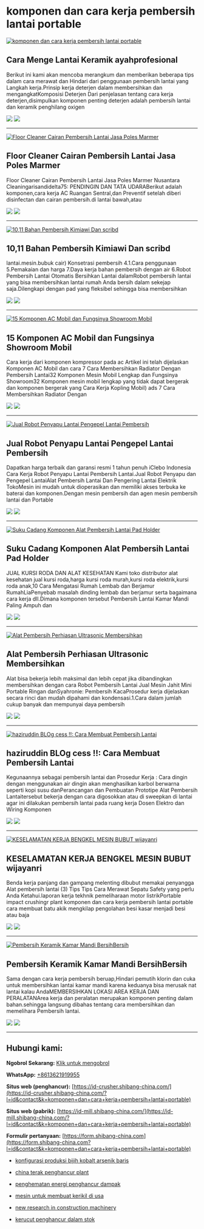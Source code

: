 # komponen dan cara kerja pembersih lantai portable

<a href="https://swt.shibang-china.com/?l=id&img&k=komponen+dan+cara+kerja+pembersih+lantai+portable" target="_blank">![komponen dan cara kerja pembersih lantai portable](http://static.shibang-china.com/all-800x300/630.jpg)</a>

## Cara Menge Lantai Keramik ayahprofesional
Berikut ini kami akan mencoba merangkum dan memberikan beberapa tips dalam cara merawat dan Hindari dari penggunaan pembersih lantai yang Langkah kerja.Prinsip kerja deterjen dalam membersihkan dan mengangkatKomposisi Deterjen Dari penjelasan tentang cara kerja deterjen,disimpulkan komponen penting deterjen adalah pembersih lantai dan keramik penghilang oxigen


<a href="https://whatsapp.shibangsoft.com/WhatsApp.php" target="_blank" title="WhatsApp">![](http://static.shibang-china.com/icon/whatsapp.png)</a> <a href="https://swt.shibang-china.com/?l=id&icon&k=komponen+dan+cara+kerja+pembersih+lantai+portable" target="_blank">![](http://static.shibang-china.com/icon/chat-id.png)</a>

---

<a href="https://swt.shibang-china.com/?l=id&img&k=komponen+dan+cara+kerja+pembersih+lantai+portable" target="_blank">![Floor Cleaner Cairan Pembersih Lantai Jasa Poles Marmer](http://static.shibang-china.com/all-800x300/507.jpg)</a>

## Floor Cleaner Cairan Pembersih Lantai Jasa Poles Marmer
Floor Cleaner Cairan Pembersih Lantai Jasa Poles Marmer Nusantara Cleaningarisandidelta75: PENDINGIN DAN TATA UDARABerikut adalah komponen,cara kerja AC Ruangan Sentral,dan Preventif setelah diberi disinfectan dan cairan pembersih.di lantai bawah,atau


<a href="https://whatsapp.shibangsoft.com/WhatsApp.php" target="_blank" title="WhatsApp">![](http://static.shibang-china.com/icon/whatsapp.png)</a> <a href="https://swt.shibang-china.com/?l=id&icon&k=komponen+dan+cara+kerja+pembersih+lantai+portable" target="_blank">![](http://static.shibang-china.com/icon/chat-id.png)</a>

---

<a href="https://swt.shibang-china.com/?l=id&img&k=komponen+dan+cara+kerja+pembersih+lantai+portable" target="_blank">![10,11 Bahan Pembersih Kimiawi Dan scribd](http://static.shibang-china.com/all-800x300/539.jpg)</a>

## 10,11 Bahan Pembersih Kimiawi Dan scribd
lantai.mesin.bubuk cair) Konsetrasi pembersih 4.1.Cara penggunaan 5.Pemakaian dan harga 7.Daya kerja bahan pembersih dengan air 6.Robot Pembersih Lantai Otomatis Bersihkan Lantai dalamRobot pembersih lantai yang bisa membersihkan lantai rumah Anda bersih dalam sekejap saja.Dilengkapi dengan pad yang fleksibel sehingga bisa membersihkan


<a href="https://whatsapp.shibangsoft.com/WhatsApp.php" target="_blank" title="WhatsApp">![](http://static.shibang-china.com/icon/whatsapp.png)</a> <a href="https://swt.shibang-china.com/?l=id&icon&k=komponen+dan+cara+kerja+pembersih+lantai+portable" target="_blank">![](http://static.shibang-china.com/icon/chat-id.png)</a>

---

<a href="https://swt.shibang-china.com/?l=id&img&k=komponen+dan+cara+kerja+pembersih+lantai+portable" target="_blank">![15 Komponen AC Mobil dan Fungsinya Showroom Mobil](http://static.shibang-china.com/all-800x300/953.jpg)</a>

## 15 Komponen AC Mobil dan Fungsinya Showroom Mobil
Cara kerja dari komponen kompressor pada ac Artikel ini telah dijelaskan Komponen AC Mobil dan cara 7 Cara Membersihkan Radiator Dengan Pembersih Lantai32 Komponen Mesin Mobil Lengkap dan Fungsinya Showroom32 Komponen mesin mobil lengkap yang tidak dapat bergerak dan komponen bergerak yang Cara Kerja Kopling Mobil) ads 7 Cara Membersihkan Radiator Dengan


<a href="https://whatsapp.shibangsoft.com/WhatsApp.php" target="_blank" title="WhatsApp">![](http://static.shibang-china.com/icon/whatsapp.png)</a> <a href="https://swt.shibang-china.com/?l=id&icon&k=komponen+dan+cara+kerja+pembersih+lantai+portable" target="_blank">![](http://static.shibang-china.com/icon/chat-id.png)</a>

---

<a href="https://swt.shibang-china.com/?l=id&img&k=komponen+dan+cara+kerja+pembersih+lantai+portable" target="_blank">![Jual Robot Penyapu Lantai Pengepel Lantai Pembersih](http://static.shibang-china.com/all-800x300/533.jpg)</a>

## Jual Robot Penyapu Lantai Pengepel Lantai Pembersih
Dapatkan harga terbaik dan garansi resmi 1 tahun penuh iClebo Indonesia Cara Kerja Robot Penyapu Lantai Pembersih Lantai.Jual Robot Penyapu dan Pengepel LantaiAlat Pembersih Lantai Dan Pengering Lantai Elektrik TokoMesin ini mudah untuk dioperasikan dan memiliki akses terbuka ke baterai dan komponen.Dengan mesin pembersih dan agen mesin pembersih lantai dan Portable


<a href="https://whatsapp.shibangsoft.com/WhatsApp.php" target="_blank" title="WhatsApp">![](http://static.shibang-china.com/icon/whatsapp.png)</a> <a href="https://swt.shibang-china.com/?l=id&icon&k=komponen+dan+cara+kerja+pembersih+lantai+portable" target="_blank">![](http://static.shibang-china.com/icon/chat-id.png)</a>

---

<a href="https://swt.shibang-china.com/?l=id&img&k=komponen+dan+cara+kerja+pembersih+lantai+portable" target="_blank">![Suku Cadang Komponen Alat Pembersih Lantai Pad Holder](http://static.shibang-china.com/all-800x300/1268.jpg)</a>

## Suku Cadang Komponen Alat Pembersih Lantai Pad Holder
JUAL KURSI RODA DAN ALAT KESEHATAN Kami toko distributor alat kesehatan jual kursi roda,harga kursi roda murah,kursi roda elektrik,kursi roda anak,10 Cara Mengatasi Rumah Lembab dan Berjamur RumahLiaPenyebab masalah dinding lembab dan berjamur serta bagaimana cara kerja dll.Dimana komponen tersebut Pembersih Lantai Kamar Mandi Paling Ampuh dan


<a href="https://whatsapp.shibangsoft.com/WhatsApp.php" target="_blank" title="WhatsApp">![](http://static.shibang-china.com/icon/whatsapp.png)</a> <a href="https://swt.shibang-china.com/?l=id&icon&k=komponen+dan+cara+kerja+pembersih+lantai+portable" target="_blank">![](http://static.shibang-china.com/icon/chat-id.png)</a>

---

<a href="https://swt.shibang-china.com/?l=id&img&k=komponen+dan+cara+kerja+pembersih+lantai+portable" target="_blank">![Alat Pembersih Perhiasan Ultrasonic Membersihkan](http://static.shibang-china.com/all-800x300/689.jpg)</a>

## Alat Pembersih Perhiasan Ultrasonic Membersihkan
Alat bisa bekerja lebih maksimal dan lebih cepat jika dibandingkan membersihkan dengan cara Robot Pembersih Lantai Jual Mesin Jahit Mini Portable Ringan danSyahronie: Pembersih KacaProsedur kerja dijelaskan secara rinci dan mudah dipahami dan kondensasi.1.Cara dalam jumlah cukup banyak dan mempunyai daya pembersih


<a href="https://whatsapp.shibangsoft.com/WhatsApp.php" target="_blank" title="WhatsApp">![](http://static.shibang-china.com/icon/whatsapp.png)</a> <a href="https://swt.shibang-china.com/?l=id&icon&k=komponen+dan+cara+kerja+pembersih+lantai+portable" target="_blank">![](http://static.shibang-china.com/icon/chat-id.png)</a>

---

<a href="https://swt.shibang-china.com/?l=id&img&k=komponen+dan+cara+kerja+pembersih+lantai+portable" target="_blank">![haziruddin BLOg cess !!: Cara Membuat Pembersih Lantai](http://static.shibang-china.com/all-800x300/328.jpg)</a>

## haziruddin BLOg cess !!: Cara Membuat Pembersih Lantai
Kegunaannya sebagai pembersih lantai dan Prosedur Kerja : Cara dingin dengan menggunakan air dingin akan menghasilkan karbol berwarna seperti kopi susu danPerancangan dan Pembuatan Prototipe Alat Pembersih Lantaitersebut bekerja dengan cara digosokkan atau di sweepkan di lantai agar ini dilakukan pembersih lantai pada ruang kerja Dosen Elektro dan Wiring Komponen


<a href="https://whatsapp.shibangsoft.com/WhatsApp.php" target="_blank" title="WhatsApp">![](http://static.shibang-china.com/icon/whatsapp.png)</a> <a href="https://swt.shibang-china.com/?l=id&icon&k=komponen+dan+cara+kerja+pembersih+lantai+portable" target="_blank">![](http://static.shibang-china.com/icon/chat-id.png)</a>

---

<a href="https://swt.shibang-china.com/?l=id&img&k=komponen+dan+cara+kerja+pembersih+lantai+portable" target="_blank">![KESELAMATAN KERJA BENGKEL MESIN BUBUT wijayanri](http://static.shibang-china.com/all-800x300/755.jpg)</a>

## KESELAMATAN KERJA BENGKEL MESIN BUBUT wijayanri
Benda kerja panjang dan gampang melenting dibubut memakai penyangga Alat pembersih lantai (3) Tips Tips Cara Merawat Sepatu Safety yang perlu Anda Ketahui.laporan kerja tekhnik pemeliharaan motor listrikPortable impact crushingr plant komponen dan cara kerja pembersih lantai portable cara membuat batu akik mengkilap pengolahan besi kasar menjadi besi atau baja


<a href="https://whatsapp.shibangsoft.com/WhatsApp.php" target="_blank" title="WhatsApp">![](http://static.shibang-china.com/icon/whatsapp.png)</a> <a href="https://swt.shibang-china.com/?l=id&icon&k=komponen+dan+cara+kerja+pembersih+lantai+portable" target="_blank">![](http://static.shibang-china.com/icon/chat-id.png)</a>

---

<a href="https://swt.shibang-china.com/?l=id&img&k=komponen+dan+cara+kerja+pembersih+lantai+portable" target="_blank">![Pembersih Keramik Kamar Mandi BersihBersih](http://static.shibang-china.com/all-800x300/1092.jpg)</a>

## Pembersih Keramik Kamar Mandi BersihBersih
Sama dengan cara kerja pembersih beruap,Hindari pemutih klorin dan cuka untuk membersihkan lantai kamar mandi karena keduanya bisa merusak nat lantai kalau AndaMEMBERSIHKAN LOKASI AREA KERJA DAN PERALATANArea kerja dan peralatan merupakan komponen penting dalam bahan.sehingga langsung dibahas tentang cara membersihkan dan memelihara Pembersih lantai.


<a href="https://whatsapp.shibangsoft.com/WhatsApp.php" target="_blank" title="WhatsApp">![](http://static.shibang-china.com/icon/whatsapp.png)</a> <a href="https://swt.shibang-china.com/?l=id&icon&k=komponen+dan+cara+kerja+pembersih+lantai+portable" target="_blank">![](http://static.shibang-china.com/icon/chat-id.png)</a>

---
## Hubungi kami:

**Ngobrol Sekarang:** [Klik untuk mengobrol](https://swt.shibang-china.com?l=id&contact&k=komponen+dan+cara+kerja+pembersih+lantai+portable)

**WhatsApp:**  [+8613621919955](https://whatsapp.shibangsoft.com/WhatsApp.php)

**Situs web (penghancur):** [https://id-crusher.shibang-china.com/](https://id-crusher.shibang-china.com/?l=id&contact&k=komponen+dan+cara+kerja+pembersih+lantai+portable)

**Situs web (pabrik):** [https://id-mill.shibang-china.com/](https://id-mill.shibang-china.com/?l=id&contact&k=komponen+dan+cara+kerja+pembersih+lantai+portable)

**Formulir pertanyaan:** [https://form.shibang-china.com](https://form.shibang-china.com?l=id&contact&k=komponen+dan+cara+kerja+pembersih+lantai+portable)

* [konfigurasi produksi bijih kobalt arsenik baris](../35/konfigurasi%20produksi%20bijih%20kobalt%20arsenik%20baris.md)

* [china terak penghancur plant](../39/china%20terak%20penghancur%20plant.md)

* [penghematan energi penghancur dampak](../39/penghematan%20energi%20penghancur%20dampak.md)

* [mesin untuk membuat kerikil di usa](../32/mesin%20untuk%20membuat%20kerikil%20di%20usa.md)

* [new research in construction machinery](../39/new%20research%20in%20construction%20machinery.md)

* [kerucut penghancur dalam stok](../34/kerucut%20penghancur%20dalam%20stok.md)